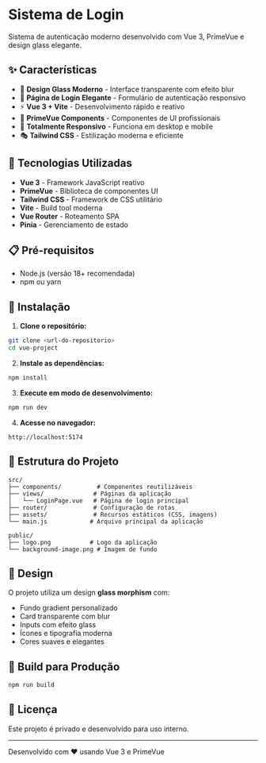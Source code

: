 # Sistema de Login

Sistema de autenticação moderno desenvolvido com Vue 3, PrimeVue e design glass elegante.

## ✨ Características

- 🎨 **Design Glass Moderno** - Interface transparente com efeito blur
- 🔐 **Página de Login Elegante** - Formulário de autenticação responsivo
- ⚡ **Vue 3 + Vite** - Desenvolvimento rápido e reativo
- 🎯 **PrimeVue Components** - Componentes de UI profissionais
- 📱 **Totalmente Responsivo** - Funciona em desktop e mobile
- 🎭 **Tailwind CSS** - Estilização moderna e eficiente

## 🚀 Tecnologias Utilizadas

- **Vue 3** - Framework JavaScript reativo
- **PrimeVue** - Biblioteca de componentes UI
- **Tailwind CSS** - Framework de CSS utilitário
- **Vite** - Build tool moderna
- **Vue Router** - Roteamento SPA
- **Pinia** - Gerenciamento de estado

## 📋 Pré-requisitos

- Node.js (versão 18+ recomendada)
- npm ou yarn

## 🔧 Instalação

1. **Clone o repositório:**
```bash
git clone <url-do-repositorio>
cd vue-project
```

2. **Instale as dependências:**
```bash
npm install
```

3. **Execute em modo de desenvolvimento:**
```bash
npm run dev
```

4. **Acesse no navegador:**
```
http://localhost:5174
```

## 📁 Estrutura do Projeto

```
src/
├── components/          # Componentes reutilizáveis
├── views/              # Páginas da aplicação
│   └── LoginPage.vue   # Página de login principal
├── router/             # Configuração de rotas
├── assets/             # Recursos estáticos (CSS, imagens)
└── main.js            # Arquivo principal da aplicação

public/
├── logo.png           # Logo da aplicação
└── background-image.png # Imagem de fundo
```

## 🎨 Design

O projeto utiliza um design **glass morphism** com:
- Fundo gradient personalizado
- Card transparente com blur
- Inputs com efeito glass
- Ícones e tipografia moderna
- Cores suaves e elegantes

## 🚀 Build para Produção

```bash
npm run build
```

## 📄 Licença

Este projeto é privado e desenvolvido para uso interno.

---

Desenvolvido com ❤️ usando Vue 3 e PrimeVue
